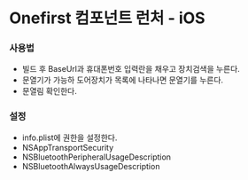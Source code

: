 # Onefirst 컴포넌트 런처 - iOS

### 사용법
- 빌드 후 BaseUrl과 휴대폰번호 입력란을 채우고 장치검색을 누른다.
- 문열기가 가능하 도어장치가 목록에 나타나면 문열기를 누른다.
- 문열림 확인한다.

### 설정
- info.plist에 권한을 설정한다.
- NSAppTransportSecurity
- NSBluetoothPeripheralUsageDescription
- NSBluetoothAlwaysUsageDescription
